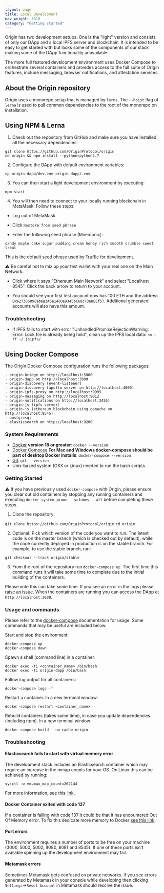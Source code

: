 ```yaml
---
layout: page
title: Local Development
nav_weight: 3010
category: "Getting started"
---
```


Origin has two development setups. One is the "light" version and consists of only our DApp and a local IPFS server and blockchain. It is intended to be easy to get started with but lacks some of the components of our stack making some of the DApp functionality unavailable.

The more full featured development environment uses Docker Compose to orchestrate several containers and provides access to the full suite of Origin features, include messaging, browser notifications, and attestation services.

## About the Origin repository

Origin uses a monorepo setup that is managed by `lerna`. The `--hoist` flag of `lerna` is used to pull common dependencies to the root of the monorepo on installation.

## Using NPM & Lerna

1. Check out the repository from GitHub and make sure you have installed all the necessary dependencies:

```
git clone https://github.com/OriginProtocol/origin
cd origin && npm install --python=python2.7
```

2. Configure the DApp with default environment variables:

```
cp origin-dapp/dev.env origin-dapp/.env
```

3. You can then start a light development environment by executing:

```
npm start
```

4. You will then need to connect to your locally running blockchain in MetaMask. Follow these steps:

- Log out of MetaMask.

- Click `Restore from seed phrase`

- Enter the following seed phrase (Mnemonic):

```
candy maple cake sugar pudding cream honey rich smooth crumble sweet treat
```

This is the default seed phrase used by [Truffle](https://github.com/trufflesuite/truffle) for development.

 ⚠️  Be careful not to mix up your test wallet with your real one on the Main Network.

- Click where it says "Ethereum Main Network" and select "Localhost 8545". Click the back arrow to return to your account.

- You should see your first test account now has 100 ETH and the address `0x627306090abaB3A6e1400e9345bC60c78a8BEf57`. Additional generated accounts will also have this amount.

### Troubleshooting
 - If IPFS fails to start with error "UnhandledPromiseRejectionWarning: Error: Lock file is already being hold", clean up the IPFS local data:
```rm -rf ~/.jsipfs/```

## Using Docker Compose

The Origin Docker Compose configuration runs the following packages:

```
- origin-bridge on http://localhost:5000
- origin-dapp on http://localhost:3000
- origin-discovery (event-listener)
- origin-discovery (apollo server on http://localhost:4000)
- origin-ipfs-proxy on http://localhost:9999
- origin-messaging on http://localhost:9012
- origin-notifications on http://localhost:3456)
- origin-js (ipfs server)
- origin-js (ethereum blockchain using ganache on http://localhost:8545)
- postgresql
- elasticsearch on http://localhost:9200
```

### System Requirements

- [Docker](https://docs.docker.com/install/overview/) **version 18 or greater**:
`docker --version`
- [Docker Compose](https://docs.docker.com/compose/) **For Mac and Windows docker-compose should be part of desktop Docker installs**:
`docker-compose --version`
- [Git](https://git-scm.com/book/en/v2/Getting-Started-Installing-Git):
`git --version`
- Unix-based system (OSX or Linux) needed to run the bash scripts

### Getting Started

⚠️  If you have previously used  `docker-compose` with Origin, please ensure you clear out old containers by stopping any running containers and executing `docker system prune --volumes --all` before completing these steps.

1. Clone the repository:

`git clone https://github.com/OriginProtocol/origin`
`cd origin`

2. Optional: Pick which version of the code you want to run. The latest code is on the master branch (which is checked out by default), while the code currently deployed in production is on the stable branch. For example, to use the stable branch, run:
```
git checkout --track origin/stable
```

3. From the root of the repository run `docker-compose up`. The first time this command runs it will take some time to complete due to the initial building of the containers.

Please note this can take some time. If you see an error in the logs please [raise an issue](https://github.com/OriginProtocol/origin/issues). When the containers are running you can access the DApp at `http://localhost:3000`.

### Usage and commands

Please refer to the [docker-compose](https://docs.docker.com/compose/reference/overview/) documentation for usage. Some commands that may be useful are included below.

Start and stop the environment:

	docker-compose up
	docker-compose down

Spawn a shell (command line) in a container:

	docker exec -ti <container_name> /bin/bash
	docker exec -ti origin-dapp /bin/bash

Follow log output for all containers: 

	docker-compose logs -f

Restart a container. In a new terminal window:

	docker-compose restart <container_name>

Rebuild containers (takes some time), in case you update dependencies (including npm). In a new terminal window:

	docker-compose build --no-cache origin

### Troubleshooting

#### Elasticsearch fails to start with virtual memory error

The development stack includes an Elasticsearch container which may require an increase in the mmap counts for your OS. On Linux this can be achieved by running:

	sysctl -w vm.max_map_count=262144

For more information, see this [link.](https://www.elastic.co/guide/en/elasticsearch/reference/current/vm-max-map-count.html)

#### Docker Container exited with code 137

If a container is failing with code 137 it could be that it has encountered Out Of Memory error. To fix this dedicate more memory to Docker [see this link](https://www.petefreitag.com/item/848.cfm).

#### Port errors

The environment requires a number of ports to be free on your machine (3000, 5000, 5002, 8080, 8081 and 8545). If one of these ports isn't available spinning up the development environment may fail.

#### Metamask errors

Sometimes Metamask gets confused on private networks. If you see errors generated by Metamask in your console while developing then clicking `Settings`→`Reset Account` in Metamask should resolve the issue.

